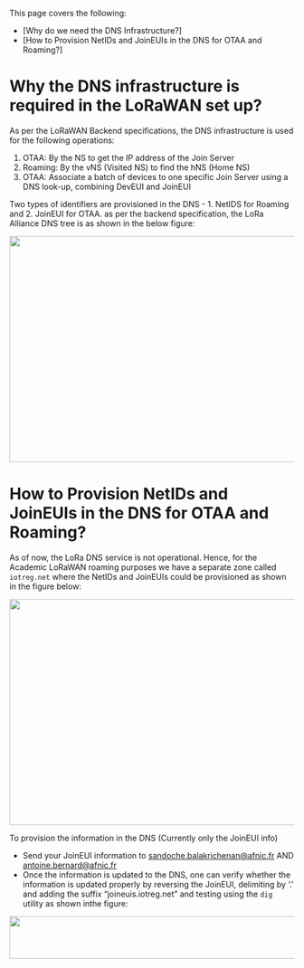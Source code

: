 This page covers the following: 

 * [Why do we need the DNS Infrastructure?] 
 * [How to Provision NetIDs and JoinEUIs in the DNS for OTAA and Roaming?]

# Why the DNS infrastructure is required in the LoRaWAN set up?

As per the LoRaWAN Backend specifications, the DNS infrastructure is used for the following operations:

1.	OTAA: By the NS to get the IP address of the Join Server
2.  Roaming: By the vNS (Visited NS) to find the hNS (Home NS)
3.  OTAA: Associate a batch of devices to one specific Join Server using a DNS look-up, combining DevEUI and JoinEUI

Two types of identifiers are provisioned in the DNS - 1. NetIDS for Roaming and 2. JoinEUI for OTAA. as per the backend specification, the LoRa Alliance DNS tree is as shown in the below figure:

<p align="center">
  <img width="760" height="400" src="https://github.com/sandoche2k/IoTRoam-Tutorial/blob/master/Images/Fig11.png?raw=true">
</p>


# How to Provision NetIDs and JoinEUIs in the DNS for OTAA and Roaming?

As of now, the LoRa DNS service is not operational. Hence, for the Academic LoRaWAN roaming purposes we have a separate zone called ```iotreg.net``` where the NetIDs and JoinEUIs could be provisioned as shown in the figure below:

<p align="center">
  <img width="760" height="400" src="https://github.com/sandoche2k/IoTRoam-Tutorial/blob/master/Images/Fig12.png?raw=true">
</p>

To provision the information in the DNS (Currently only the JoinEUI info)
 * Send your JoinEUI information to  sandoche.balakrichenan@afnic.fr AND antoine.bernard@afnic.fr 
 * Once the information is updated to the DNS, one can verify whether the information is updated properly by reversing the JoinEUI, delimiting by ‘.’ and adding the suffix “joineuis.iotreg.net” and testing using the ```dig``` utility as shown inthe figure:

<p align="center">
  <img width="760" height="75" src="https://github.com/sandoche2k/IoTRoam-Tutorial/blob/master/Images/Fig13.png?raw=true">
</p>
